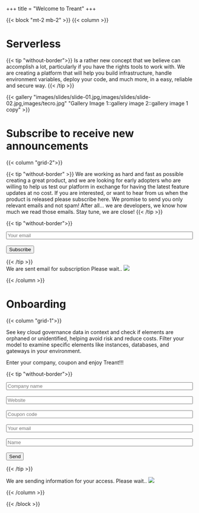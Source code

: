 +++
title = "Welcome to Treant"
+++

{{< block "mt-2 mb-2" >}}
{{< column >}}

# **Serverless** 
{{< tip "without-border">}}
Is a rather new concept that we believe can accomplish a lot, particularly if you have the rights tools to work with. We are creating a platform that will help you build infrastructure, handle environment variables, deploy your code, and much more, in a easy, reliable and secure way.
{{< /tip >}}

{{< gallery "images/slides/slide-01.jpg,images/slides/slide-02.jpg,images/tecro.jpg" "Gallery Image 1::gallery image 2::gallery image 1 copy" >}}

# Subscribe to receive new **announcements**

{{< column "grid-2">}}

{{< tip "without-border" >}}
We are working as hard and fast as possible creating a great product, and we are looking for early adopters who are willing to help us test our platform in exchange for having the latest feature updates at no cost. If you are interested, or want to hear from us when the product is released please subscribe here. We promise to send you only relevant emails and not spam! After all... we are developers, we know how much we read those emails. Stay tune, we are close!
{{< /tip >}}

{{< tip "without-border">}}
<form action=""  id="sampleForm">
	<div >
	  <input type="email" name="email" class="search_field" placeholder="Your email" style="width: 100%" required>
	</div>
	<div >
	  <input type="hidden" name="subject" class="search_field"  placeholder="Subject" value="Subscribe">
	</div>
    <div >
	  <input type="hidden" name="html" class="search_field"  placeholder="Message"  value="New subscriber: ">
	</div>
	<br>
    <button type="submit" class="button search_field full-width" id="btnSubmit">Subscribe</button>
</form>
{{< /tip >}}

<div class="modal" class="modal" id="myModal">
  <div class="modal-content">
    We are sent email for subscription
    Please wait..
    <img class='img' src='../images/sleep.gif'>
  </div>
</div>
<script type="module" src="../js/app.js"></script>


{{< /column >}}

# **Onboarding** 

{{< column "grid-1">}}

See key cloud governance data in context and check if elements are orphaned or unidentified, helping avoid risk and reduce costs. Filter your model to examine specific elements like instances, databases, and gateways in your environment.

Enter your company, coupon and enjoy Treant!!! 

{{< tip "without-border">}}

<form action=""  id="signup">
	<div >
	  <input type="text" name="company_name" class="search_field" style="width: 100%"  placeholder="Company name" required>
	</div>
	 <br>
	<div >
	  <input type="text" name="website" class="search_field" style="width: 100%" placeholder="Website" required>
	</div>
	<br>
	<div > 
	  <input type="text" name="coupon_code" class="search_field" style="width: 100%" placeholder="Coupon code" required>
	</div>
	<br>
	<div >
	  <input type="email" name="contact_email" class="search_field" style="width: 100%" placeholder="Your email" required>
	</div>
	<br>
    <div >
	  <input type="text" name="contact_name" class="search_field" style="width: 100%" placeholder="Name" required>
	</div>
	<br>
    <button type="submit"  class="button search_field"  id="btnSubmit">Send</button>
</form>

{{< /tip >}}


<div class="modal" class="modal" id="myModal">
  <div class="modal-content">
    We are sending information for your access.
    Please wait..
    <img class='img' src='../images/sleep.gif'>
  </div>
</div>

<script type="module" src="../js/signup.js"></script>



{{< /column >}}

{{< /block >}}

